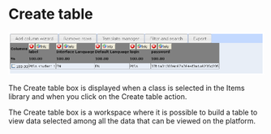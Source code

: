 <!--
parent: 'Manage Test Takers'
created_at: '2012-04-12 18:14:42'
updated_at: '2013-03-13 13:55:11'
authors:
    - 'Jérôme Bogaerts'
contributors:
    - 'Sophie Doublet'
tags:
    - 'Manage Test Takers'
-->

Create table
============

![](../resources/testtakers-createtable.png)

The Create table box is displayed when a class is selected in the Items library and when you click on the Create table action.

The Create table box is a workspace where it is possible to build a table to view data selected among all the data that can be viewed on the platform.


